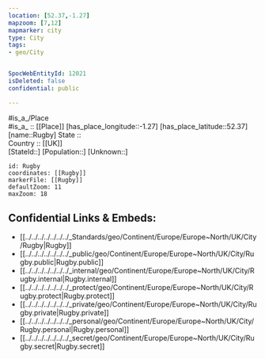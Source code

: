 ```yaml
---
location: [52.37,-1.27] 
mapzoom: [7,12] 
mapmarker: city 
type: City
tags:
- geo/City


SpocWebEntityId: 12021
isDeleted: false
confidential: public

---
```

#is_a_/Place  
#is_a_ :: [[Place]] 
[has_place_longitude::-1.27] 
[has_place_latitude::52.37] 
[name::Rugby] 
State ::  
Country :: [[UK]]  
[StateId::] 
[Population::] 
[Unknown::] 


```leaflet
id: Rugby
coordinates: [[Rugby]] 
markerFile: [[Rugby]] 
defaultZoom: 11 
maxZoom: 18
```


## Confidential Links & Embeds: 
- [[../../../../../../../_Standards/geo/Continent/Europe/Europe~North/UK/City/Rugby|Rugby]] 
- [[../../../../../../../_public/geo/Continent/Europe/Europe~North/UK/City/Rugby.public|Rugby.public]] 
- [[../../../../../../../_internal/geo/Continent/Europe/Europe~North/UK/City/Rugby.internal|Rugby.internal]] 
- [[../../../../../../../_protect/geo/Continent/Europe/Europe~North/UK/City/Rugby.protect|Rugby.protect]] 
- [[../../../../../../../_private/geo/Continent/Europe/Europe~North/UK/City/Rugby.private|Rugby.private]] 
- [[../../../../../../../_personal/geo/Continent/Europe/Europe~North/UK/City/Rugby.personal|Rugby.personal]] 
- [[../../../../../../../_secret/geo/Continent/Europe/Europe~North/UK/City/Rugby.secret|Rugby.secret]] 

